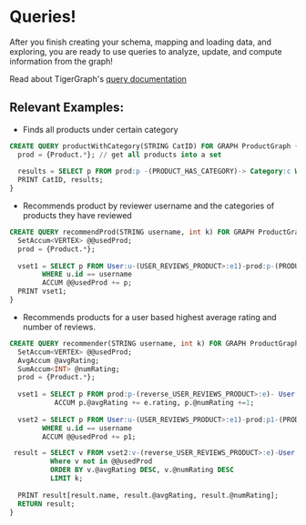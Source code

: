 # Queries! 

After you finish creating your schema, mapping and loading data, and exploring, you are ready to use queries to analyze, update, and compute information from the graph! 

Read about TigerGraph's [query documentation](https://docs.tigergraph.com/gsql-ref/current/querying/query-operations)

## Relevant Examples:

* Finds all products under certain category
```sql
CREATE QUERY productWithCategory(STRING CatID) FOR GRAPH ProductGraph { 
  prod = {Product.*}; // get all products into a set
  
  results = SELECT p FROM prod:p -(PRODUCT_HAS_CATEGORY)-> Category:c WHERE c.id == CatID;
  PRINT CatID, results;
}
```



* Recommends product by reviewer username and the categories of products they have reviewed 
```sql
CREATE QUERY recommendProd(STRING username, int k) FOR GRAPH ProductGraph SYNTAX V2{ 
  SetAccum<VERTEX> @@usedProd;
  prod = {Product.*};
  
  vset1 = SELECT p FROM User:u-(USER_REVIEWS_PRODUCT>:e1)-prod:p-(PRODUCT_HAS_CATEGORY>:e2)-Category-(reverse_PRODUCT_HAS_CATEGORY>:e3)-prod:p
        WHERE u.id == username
        ACCUM @@usedProd += p;
  PRINT vset1;
}
```



* Recommends products for a user based highest average rating and number of reviews. 
```sql
CREATE QUERY recommender(STRING username, int k) FOR GRAPH ProductGraph RETURNS (SET<VERTEX>) SYNTAX v2 { 
  SetAccum<VERTEX> @@usedProd;
  AvgAccum @avgRating;
  SumAccum<INT> @numRating;
  prod = {Product.*};
  
  vset1 = SELECT p FROM prod:p-(reverse_USER_REVIEWS_PRODUCT>:e)- User
           ACCUM p.@avgRating += e.rating, p.@numRating +=1;
  
  vset2 = SELECT p FROM User:u-(USER_REVIEWS_PRODUCT>:e1)-prod:p1-(PRODUCT_HAS_CATEGORY>:e2)-Category-(reverse_PRODUCT_HAS_CATEGORY>:e3)-vset1:p
        WHERE u.id == username
        ACCUM @@usedProd += p1;

 result = SELECT v FROM vset2:v-(reverse_USER_REVIEWS_PRODUCT>:e)-User
          Where v not in @@usedProd
          ORDER BY v.@avgRating DESC, v.@numRating DESC
          LIMIT k;
  
  PRINT result[result.name, result.@avgRating, result.@numRating]; 
  RETURN result;
}
```


